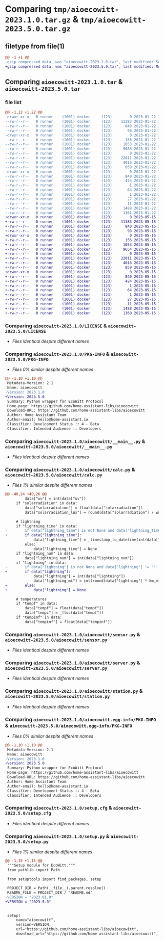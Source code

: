 # Comparing `tmp/aioecowitt-2023.1.0.tar.gz` & `tmp/aioecowitt-2023.5.0.tar.gz`

## filetype from file(1)

```diff
@@ -1 +1 @@
-gzip compressed data, was "aioecowitt-2023.1.0.tar", last modified: Sun Jan 22 17:35:19 2023, max compression
+gzip compressed data, was "aioecowitt-2023.5.0.tar", last modified: Mon May 15 10:25:54 2023, max compression
```

## Comparing `aioecowitt-2023.1.0.tar` & `aioecowitt-2023.5.0.tar`

### file list

```diff
@@ -1,22 +1,22 @@
-drwxr-xr-x   0 runner    (1001) docker     (123)        0 2023-01-22 17:35:19.000918 aioecowitt-2023.1.0/
--rw-r--r--   0 runner    (1001) docker     (123)    11383 2023-01-22 17:35:08.000000 aioecowitt-2023.1.0/LICENSE
--rw-r--r--   0 runner    (1001) docker     (123)      840 2023-01-22 17:35:19.000918 aioecowitt-2023.1.0/PKG-INFO
--rw-r--r--   0 runner    (1001) docker     (123)       98 2023-01-22 17:35:08.000000 aioecowitt-2023.1.0/README.md
-drwxr-xr-x   0 runner    (1001) docker     (123)        0 2023-01-22 17:35:19.000918 aioecowitt-2023.1.0/aioecowitt/
--rw-r--r--   0 runner    (1001) docker     (123)      156 2023-01-22 17:35:08.000000 aioecowitt-2023.1.0/aioecowitt/__init__.py
--rw-r--r--   0 runner    (1001) docker     (123)     1053 2023-01-22 17:35:08.000000 aioecowitt-2023.1.0/aioecowitt/__main__.py
--rw-r--r--   0 runner    (1001) docker     (123)     9688 2023-01-22 17:35:08.000000 aioecowitt-2023.1.0/aioecowitt/calc.py
--rw-r--r--   0 runner    (1001) docker     (123)        0 2023-01-22 17:35:08.000000 aioecowitt-2023.1.0/aioecowitt/py.typed
--rw-r--r--   0 runner    (1001) docker     (123)    22011 2023-01-22 17:35:08.000000 aioecowitt-2023.1.0/aioecowitt/sensor.py
--rw-r--r--   0 runner    (1001) docker     (123)     4016 2023-01-22 17:35:08.000000 aioecowitt-2023.1.0/aioecowitt/server.py
--rw-r--r--   0 runner    (1001) docker     (123)      859 2023-01-22 17:35:08.000000 aioecowitt-2023.1.0/aioecowitt/station.py
-drwxr-xr-x   0 runner    (1001) docker     (123)        0 2023-01-22 17:35:19.000918 aioecowitt-2023.1.0/aioecowitt.egg-info/
--rw-r--r--   0 runner    (1001) docker     (123)      840 2023-01-22 17:35:18.000000 aioecowitt-2023.1.0/aioecowitt.egg-info/PKG-INFO
--rw-r--r--   0 runner    (1001) docker     (123)      424 2023-01-22 17:35:18.000000 aioecowitt-2023.1.0/aioecowitt.egg-info/SOURCES.txt
--rw-r--r--   0 runner    (1001) docker     (123)        1 2023-01-22 17:35:18.000000 aioecowitt-2023.1.0/aioecowitt.egg-info/dependency_links.txt
--rw-r--r--   0 runner    (1001) docker     (123)       64 2023-01-22 17:35:18.000000 aioecowitt-2023.1.0/aioecowitt.egg-info/entry_points.txt
--rw-r--r--   0 runner    (1001) docker     (123)        1 2023-01-22 17:35:18.000000 aioecowitt-2023.1.0/aioecowitt.egg-info/not-zip-safe
--rw-r--r--   0 runner    (1001) docker     (123)       27 2023-01-22 17:35:18.000000 aioecowitt-2023.1.0/aioecowitt.egg-info/requires.txt
--rw-r--r--   0 runner    (1001) docker     (123)       11 2023-01-22 17:35:18.000000 aioecowitt-2023.1.0/aioecowitt.egg-info/top_level.txt
--rw-r--r--   0 runner    (1001) docker     (123)     1488 2023-01-22 17:35:19.000918 aioecowitt-2023.1.0/setup.cfg
--rw-r--r--   0 runner    (1001) docker     (123)     1361 2023-01-22 17:35:08.000000 aioecowitt-2023.1.0/setup.py
+drwxr-xr-x   0 runner    (1001) docker     (123)        0 2023-05-15 10:25:54.909840 aioecowitt-2023.5.0/
+-rw-r--r--   0 runner    (1001) docker     (123)    11383 2023-05-15 10:25:37.000000 aioecowitt-2023.5.0/LICENSE
+-rw-r--r--   0 runner    (1001) docker     (123)      840 2023-05-15 10:25:54.909840 aioecowitt-2023.5.0/PKG-INFO
+-rw-r--r--   0 runner    (1001) docker     (123)       98 2023-05-15 10:25:37.000000 aioecowitt-2023.5.0/README.md
+drwxr-xr-x   0 runner    (1001) docker     (123)        0 2023-05-15 10:25:54.909840 aioecowitt-2023.5.0/aioecowitt/
+-rw-r--r--   0 runner    (1001) docker     (123)      156 2023-05-15 10:25:37.000000 aioecowitt-2023.5.0/aioecowitt/__init__.py
+-rw-r--r--   0 runner    (1001) docker     (123)     1053 2023-05-15 10:25:37.000000 aioecowitt-2023.5.0/aioecowitt/__main__.py
+-rw-r--r--   0 runner    (1001) docker     (123)     9654 2023-05-15 10:25:37.000000 aioecowitt-2023.5.0/aioecowitt/calc.py
+-rw-r--r--   0 runner    (1001) docker     (123)        0 2023-05-15 10:25:37.000000 aioecowitt-2023.5.0/aioecowitt/py.typed
+-rw-r--r--   0 runner    (1001) docker     (123)    22011 2023-05-15 10:25:37.000000 aioecowitt-2023.5.0/aioecowitt/sensor.py
+-rw-r--r--   0 runner    (1001) docker     (123)     4016 2023-05-15 10:25:37.000000 aioecowitt-2023.5.0/aioecowitt/server.py
+-rw-r--r--   0 runner    (1001) docker     (123)      859 2023-05-15 10:25:37.000000 aioecowitt-2023.5.0/aioecowitt/station.py
+drwxr-xr-x   0 runner    (1001) docker     (123)        0 2023-05-15 10:25:54.909840 aioecowitt-2023.5.0/aioecowitt.egg-info/
+-rw-r--r--   0 runner    (1001) docker     (123)      840 2023-05-15 10:25:54.000000 aioecowitt-2023.5.0/aioecowitt.egg-info/PKG-INFO
+-rw-r--r--   0 runner    (1001) docker     (123)      424 2023-05-15 10:25:54.000000 aioecowitt-2023.5.0/aioecowitt.egg-info/SOURCES.txt
+-rw-r--r--   0 runner    (1001) docker     (123)        1 2023-05-15 10:25:54.000000 aioecowitt-2023.5.0/aioecowitt.egg-info/dependency_links.txt
+-rw-r--r--   0 runner    (1001) docker     (123)       64 2023-05-15 10:25:54.000000 aioecowitt-2023.5.0/aioecowitt.egg-info/entry_points.txt
+-rw-r--r--   0 runner    (1001) docker     (123)        1 2023-05-15 10:25:54.000000 aioecowitt-2023.5.0/aioecowitt.egg-info/not-zip-safe
+-rw-r--r--   0 runner    (1001) docker     (123)       27 2023-05-15 10:25:54.000000 aioecowitt-2023.5.0/aioecowitt.egg-info/requires.txt
+-rw-r--r--   0 runner    (1001) docker     (123)       11 2023-05-15 10:25:54.000000 aioecowitt-2023.5.0/aioecowitt.egg-info/top_level.txt
+-rw-r--r--   0 runner    (1001) docker     (123)     1488 2023-05-15 10:25:54.913840 aioecowitt-2023.5.0/setup.cfg
+-rw-r--r--   0 runner    (1001) docker     (123)     1360 2023-05-15 10:25:37.000000 aioecowitt-2023.5.0/setup.py
```

### Comparing `aioecowitt-2023.1.0/LICENSE` & `aioecowitt-2023.5.0/LICENSE`

 * *Files identical despite different names*

### Comparing `aioecowitt-2023.1.0/PKG-INFO` & `aioecowitt-2023.5.0/PKG-INFO`

 * *Files 0% similar despite different names*

```diff
@@ -1,10 +1,10 @@
 Metadata-Version: 2.1
 Name: aioecowitt
-Version: 2023.1.0
+Version: 2023.5.0
 Summary: Python wrapper for EcoWitt Protocol
 Home-page: https://github.com/home-assistant-libs/aioecowitt
 Download-URL: https://github.com/home-assistant-libs/aioecowitt
 Author: Home Assistant Team
 Author-email: hello@home-assistant.io
 Classifier: Development Status :: 4 - Beta
 Classifier: Intended Audience :: Developers
```

### Comparing `aioecowitt-2023.1.0/aioecowitt/__main__.py` & `aioecowitt-2023.5.0/aioecowitt/__main__.py`

 * *Files identical despite different names*

### Comparing `aioecowitt-2023.1.0/aioecowitt/calc.py` & `aioecowitt-2023.5.0/aioecowitt/calc.py`

 * *Files 1% similar despite different names*

```diff
@@ -40,24 +40,26 @@
         data["uv"] = int(data["uv"])
     if "solarradiation" in data:
         data["solarradiation"] = float(data["solarradiation"])
         data["solarradiation_lux"] = round(data["solarradiation"] / wm_lux, 1)
 
     # lightning
     if "lightning_time" in data:
-        if data["lightning_time"] is not None and data["lightning_time"] != "":
+        if data["lightning_time"]:
             data["lightning_time"] = _timestamp_to_datetime(int(data["lightning_time"]))
         else:
             data["lightning_time"] = None
     if "lightning_num" in data:
         data["lightning_num"] = int(data["lightning_num"])
     if "lightning" in data:
-        if data["lightning"] is not None and data["lightning"] != "":
+        if data["lightning"]:
             data["lightning"] = int(data["lightning"])
             data["lightning_mi"] = int(round(data["lightning"] * km_mi))
+        else:
+            data["lightning"] = None
 
     # temperatures
     if "tempf" in data:
         data["tempf"] = float(data["tempf"])
         data["tempc"] = _ftoc(data["tempf"])
     if "tempinf" in data:
         data["tempinf"] = float(data["tempinf"])
```

### Comparing `aioecowitt-2023.1.0/aioecowitt/sensor.py` & `aioecowitt-2023.5.0/aioecowitt/sensor.py`

 * *Files identical despite different names*

### Comparing `aioecowitt-2023.1.0/aioecowitt/server.py` & `aioecowitt-2023.5.0/aioecowitt/server.py`

 * *Files identical despite different names*

### Comparing `aioecowitt-2023.1.0/aioecowitt/station.py` & `aioecowitt-2023.5.0/aioecowitt/station.py`

 * *Files identical despite different names*

### Comparing `aioecowitt-2023.1.0/aioecowitt.egg-info/PKG-INFO` & `aioecowitt-2023.5.0/aioecowitt.egg-info/PKG-INFO`

 * *Files 0% similar despite different names*

```diff
@@ -1,10 +1,10 @@
 Metadata-Version: 2.1
 Name: aioecowitt
-Version: 2023.1.0
+Version: 2023.5.0
 Summary: Python wrapper for EcoWitt Protocol
 Home-page: https://github.com/home-assistant-libs/aioecowitt
 Download-URL: https://github.com/home-assistant-libs/aioecowitt
 Author: Home Assistant Team
 Author-email: hello@home-assistant.io
 Classifier: Development Status :: 4 - Beta
 Classifier: Intended Audience :: Developers
```

### Comparing `aioecowitt-2023.1.0/setup.cfg` & `aioecowitt-2023.5.0/setup.cfg`

 * *Files identical despite different names*

### Comparing `aioecowitt-2023.1.0/setup.py` & `aioecowitt-2023.5.0/setup.py`

 * *Files 1% similar despite different names*

```diff
@@ -1,15 +1,15 @@
 """Setup module for EcoWitt."""
 from pathlib import Path
 
 from setuptools import find_packages, setup
 
 PROJECT_DIR = Path(__file__).parent.resolve()
 README_FILE = PROJECT_DIR / "README.md"
-VERSION = "2023.01.0"
+VERSION = "2023.5.0"
 
 
 setup(
     name="aioecowitt",
     version=VERSION,
     url="https://github.com/home-assistant-libs/aioecowitt",
     download_url="https://github.com/home-assistant-libs/aioecowitt",
```

